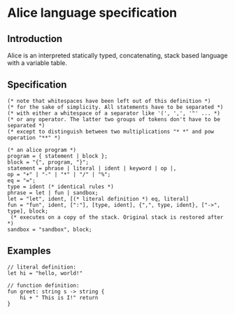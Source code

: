 # Alice language specification
## Introduction
Alice is an interpreted statically typed, concatenating, stack based language with a variable table.

## Specification
```ebnf
(* note that whitespaces have been left out of this definition *)
(* for the sake of simplicity. All statements have to be separated *)
(* with either a whitespace of a separator like '(', ',', '"' ... *)
(* or any operator. The latter two groups of tokens don't have to be separated *)
(* except to distinguish between two multiplications "* *" and pow operation "**" *)

(* an alice program *)
program = { statement | block };
block = "{", program, "}";
statement = phrase | literal | ident | keyword | op |,
op = "+" | "-" | "*" | "/" | "%";
eq = "=";
type = ident (* identical rules *)
phrase = let | fun | sandbox;
let = "let", ident, [(* literal definition *) eq, literal]
fun = "fun", ident, [":"], [type, ident], {",", type, ident}, ["->", type], block;
 (* executes on a copy of the stack. Original stack is restored after *)
sandbox = "sandbox", block;
```

## Examples
```
// literal definition:
let hi = "hello, world!"

// function definition:
fun greet: string s -> string {
    hi + " This is I!" return
}
```
